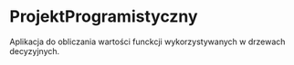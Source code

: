 # ProjektProgramistyczny

Aplikacja do obliczania wartości funckcji wykorzystywanych w drzewach decyzyjnych.

